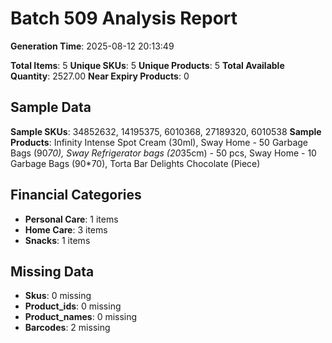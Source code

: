 # Batch 509 Analysis Report

**Generation Time**: 2025-08-12 20:13:49

**Total Items**: 5
**Unique SKUs**: 5
**Unique Products**: 5
**Total Available Quantity**: 2527.00
**Near Expiry Products**: 0

## Sample Data
**Sample SKUs**: 34852632, 14195375, 6010368, 27189320, 6010538
**Sample Products**: Infinity Intense Spot Cream (30ml), Sway Home - 50 Garbage Bags (90*70), Sway Refrigerator bags (20*35cm) - 50 pcs, Sway Home - 10 Garbage Bags (90*70), Torta Bar Delights Chocolate (Piece)

## Financial Categories
- **Personal Care**: 1 items
- **Home Care**: 3 items
- **Snacks**: 1 items

## Missing Data
- **Skus**: 0 missing
- **Product_ids**: 0 missing
- **Product_names**: 0 missing
- **Barcodes**: 2 missing
